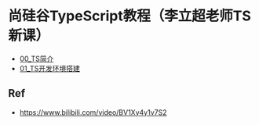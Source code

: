 # 尚硅谷TypeScript教程（李立超老师TS新课）


* [00_TS简介](./00/)
* [01_TS开发环境搭建](./01/)


## Ref


* <https://www.bilibili.com/video/BV1Xy4y1v7S2>